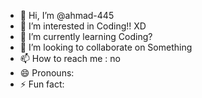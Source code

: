 - 👋 Hi, I’m @ahmad-445
- 👀 I’m interested in Coding!! XD
- 🌱 I’m currently learning Coding?
- 💞️ I’m looking to collaborate on Something
- 📫 How to reach me : no
- 😄 Pronouns: 
- ⚡ Fun fact: 

<!---
ahmad-445/ahmad-445 is a ✨ special ✨ repository because its `README.md` (this file) appears on your GitHub profile.
You can click the Preview link to take a look at your changes.
--->

